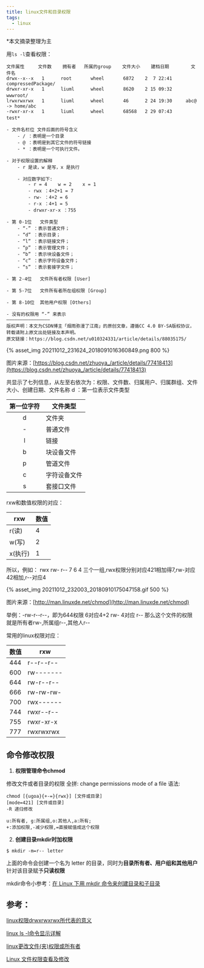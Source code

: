 ```yaml
---
title: linux文件和目录权限
tags:
  - linux
---
```

*本文摘录整理为主

用`ls -l`查看权限：

```
文件属性     文件数    拥有者   所属的group    文件大小    建档日期        文件名　　
drwx--x--x   1      root       wheel       6872    2  7 22:41     compressedPackage/
drwxr-xr-x   1      liuml      wheel       8620    2 15 09:32     wwwroot/　　
lrwxrwxrwx   1      liuml      wheel       46      2 24 19:30     abc@ -> home/abc
-rwxr-xr-x   1      liuml      wheel       68568   2 29 07:43     test*　　
 
- 文件名栏位 文件后面的符号含义  
	- / ：表明是一个目录
	- @ ：表明是到其它文件的符号链接
	- * ：表明是一个可执行文件。

- 对于权限设置的解释
	- r 是读，w 是写，x 是执行

	- 对应数字如下:
		- r = 4    w = 2    x = 1
		- rwx ：4+2+1 = 7
		- rw- ：4+2 = 6
		- r-x ：4+1 = 5
		- drwxr-xr-x ：755

- 第 0-1位   文件类型
	- “-” ：表示普通文件；
	- “d” ：表示目录；
	- “l” ：表示链接文件；
	- “p” ：表示管理文件；
	- “b” ：表示块设备文件；
	- “c” ：表示字符设备文件；
	- “s” ：表示套接字文件；

- 第 2-4位   文件所有者权限 [User]

- 第 5-7位   文件所有者所在组权限 [Group]

- 第 8-10位  其他用户权限 [Others]

- 没有的权限用 “-” 来表示
————————————————
版权声明：本文为CSDN博主「烟雨弥漫了江南」的原创文章，遵循CC 4.0 BY-SA版权协议，转载请附上原文出处链接及本声明。
原文链接：https://blog.csdn.net/u010324331/article/details/88035175/
```
<!-- more -->
{% asset_img 20211012_231624_2018091016360849.png 800 %}

图片来源：[https://blog.csdn.net/zhuoya_/article/details/77418413](https://blog.csdn.net/zhuoya_/article/details/77418413)

共显示了七列信息，从左至右依次为：权限、文件数、归属用户、归属群组、文件大小、创建日期、文件名称
d ：第一位表示文件类型


| 第一位字符 | 文件类型     |
| :----------: | -------------- |
|     d     | 文件夹       |
|     -     | 普通文件     |
|     l     | 链接         |
|     b     | 块设备文件   |
|     p     | 管道文件     |
|     c     | 字符设备文件 |
|     s     | 套接口文件   |

rxw和数值权限的对应：


| rxw     | 数值 |
| --------- | ------ |
| r(读)   | 4    |
| w(写)   | 2    |
| x(执行) | 1    |

所以，例如：
rwx rw- r--
7    6    4
三个一组,rwx权限分别对应421相加得7,rw-对应42相加,r--对应4

{% asset_img 20211012_232003_20180910175047158.gif 500 %}

图片来源：[http://man.linuxde.net/chmod](http://man.linuxde.net/chmod)

举例：-rw-r--r--，即为644权限
6对应4+2   rw-
4对应   r--
那么这个文件的权限就是所有者rw-,所属组r--,其他人r--

常用的linux权限对应：


| 数值 | rxw       |
| ------ | ----------- |
| 444  | r--r--r-- |
| 600  | rw------- |
| 644  | rw-r--r-- |
| 666  | rw-rw-rw- |
| 700  | rwx------ |
| 744  | rwxr--r-- |
| 755  | rwxr-xr-x |
| 777  | rwxrwxrwx |

## 命令修改权限

1. **权限管理命令chmod**

修改文件或者目录的权限
全拼: change permissions mode of a file
语法:

```
chmod [{ugoa}{+-=}{rwx}] [文件或目录]
[mode=421] [文件或目录]
-R 递归修改

u:所有者, g:所属组,o:其他人,a:所有;
+:添加权限,-减少权限,=直接赋值成这个权限
```

2. **创建目录mkdir时加权限**

```
$ mkdir -m=r-- letter
```

上面的命令会创建一个名为 letter 的目录，同时为**目录所有者、用户组和其他用户** 针对该目录赋予**只读权限**

mkdir命令小参考：[在 Linux 下用 mkdir 命令来创建目录和子目录](https://linux.cn/article-2713-1.html)

## 参考：

[linux权限drwxrwxrwx所代表的意义](https://www.cnblogs.com/tianchao/p/11821556.html)

[linux ls -l命令显示详解](https://blog.csdn.net/u010324331/article/details/88035175/)

[linux更改文件(夹)权限或所有者](https://blog.csdn.net/ken1583096683/article/details/82594037)

[Linux 文件权限查看及修改](https://jingyan.baidu.com/article/4853e1e5413b541909f72632.html)
